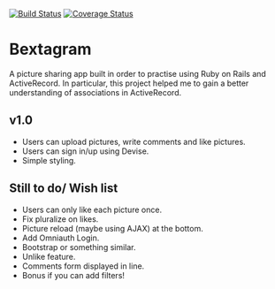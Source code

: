 [![Build Status](https://travis-ci.org/katylouise/instagram-challenge)](https://travis-ci.org/katylouise/instagram-challenge)
[![Coverage Status](https://coveralls.io/repos/katylouise/instagram-challenge/badge.svg?branch=master&service=github)](https://coveralls.io/github/katylouise/instagram-challenge?branch=master)

Bextagram
==========
A picture sharing app built in order to practise using Ruby on Rails and ActiveRecord.  In particular, this project helped me to gain a better understanding of associations in ActiveRecord.

v1.0
-----
* Users can upload pictures, write comments and like pictures.
* Users can sign in/up using Devise.
* Simple styling.


Still to do/ Wish list
-----------------------
* Users can only like each picture once.
* Fix pluralize on likes.
* Picture reload (maybe using AJAX) at the bottom.
* Add Omniauth Login.
* Bootstrap or something similar.
* Unlike feature.
* Comments form displayed in line.
* Bonus if you can add filters!